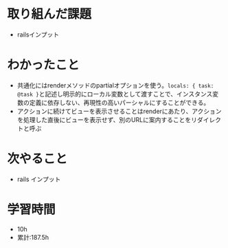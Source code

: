 # 取り組んだ課題
- railsインプット
# わかったこと
- 共通化にはrenderメソッドのpartialオプションを使う。`locals: { task: @task }`と記述し明示的にローカル変数として渡すことで、インスタンス変数の定義に依存しない、再現性の高いパーシャルにすることができる。
- アクションに続けてビューを表示させることはrenderにあたり、アクションを処理した直後にビューを表示せず、別のURLに案内することをリダイレクトと呼ぶ
# 次やること
- rails インプット
# 学習時間
- 10h
- 累計:187.5h
